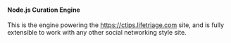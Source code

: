 #### Node.js Curation Engine

This is the engine powering the https://ctips.lifetriage.com site, and is fully
extensible to work with any other social networking style site.
